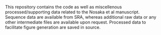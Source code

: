 This repository contains the code as well as miscellenous processed/supporting data related to the Nosaka et al manuscript.
Sequence data are available from SRA, whereas additional raw data or any other intermediate files are available upon request.
Processed data to facilitate figure generation are saved in source.